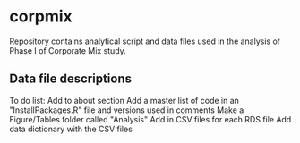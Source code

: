 # corpmix
Repository contains analytical script and data files used in the analysis of Phase I of Corporate Mix study. 

## Data file descriptions

To do list:
Add to about section
Add a master list of code in an "InstallPackages.R" file and versions used in comments
Make a Figure/Tables folder called "Analysis"
Add in CSV files for each RDS file
Add data dictionary with the CSV files

